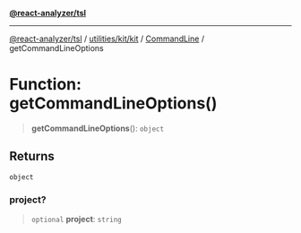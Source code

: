 [**@react-analyzer/tsl**](../../../../../../README.md)

***

[@react-analyzer/tsl](../../../../../../README.md) / [utilities/kit/kit](../../../README.md) / [CommandLine](../README.md) / getCommandLineOptions

# Function: getCommandLineOptions()

> **getCommandLineOptions**(): `object`

## Returns

`object`

### project?

> `optional` **project**: `string`
